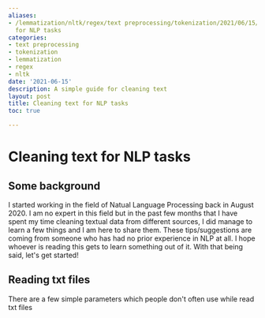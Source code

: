 ```yaml
---
aliases:
- /lemmatization/nltk/regex/text preprocessing/tokenization/2021/06/15/Cleaning text
  for NLP tasks
categories:
- text preprocessing
- tokenization
- lemmatization
- regex
- nltk
date: '2021-06-15'
description: A simple guide for cleaning text
layout: post
title: Cleaning text for NLP tasks
toc: true

---
```


# Cleaning text for NLP tasks

## Some background

I started working in the field of Natual Language Processing back in August 2020. I am no expert in this field but in the past few months that I have spent my time cleaning textual data from different sources, I did manage to learn a few things and I am here to share them. These tips/suggestions are coming from someone who has had no prior experience in NLP at all. I hope whoever is reading this gets to learn something out of it. With that being said, let's get started!

## Reading txt files

There are a few simple parameters which people don't often use while read txt files